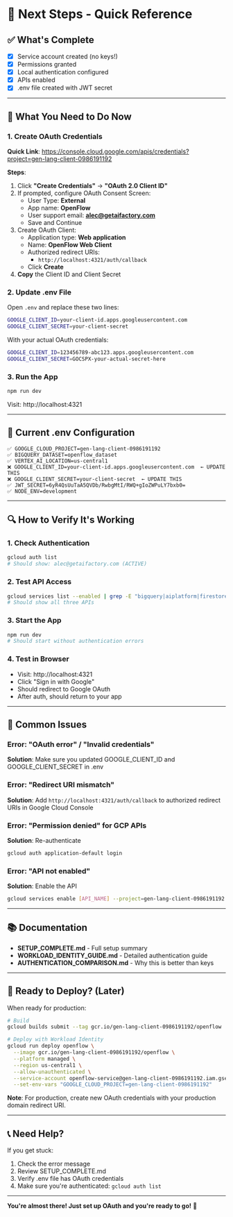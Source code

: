 # 🎯 Next Steps - Quick Reference

## ✅ What's Complete

- [x] Service account created (no keys!)
- [x] Permissions granted
- [x] Local authentication configured
- [x] APIs enabled
- [x] .env file created with JWT secret

---

## 🚨 What You Need to Do Now

### 1. Create OAuth Credentials

**Quick Link**: https://console.cloud.google.com/apis/credentials?project=gen-lang-client-0986191192

**Steps**:
1. Click **"Create Credentials"** → **"OAuth 2.0 Client ID"**
2. If prompted, configure OAuth Consent Screen:
   - User Type: **External**
   - App name: **OpenFlow**
   - User support email: **alec@getaifactory.com**
   - Save and Continue
3. Create OAuth Client:
   - Application type: **Web application**
   - Name: **OpenFlow Web Client**
   - Authorized redirect URIs:
     - `http://localhost:4321/auth/callback`
   - Click **Create**
4. **Copy** the Client ID and Client Secret

### 2. Update .env File

Open `.env` and replace these two lines:

```bash
GOOGLE_CLIENT_ID=your-client-id.apps.googleusercontent.com
GOOGLE_CLIENT_SECRET=your-client-secret
```

With your actual OAuth credentials:

```bash
GOOGLE_CLIENT_ID=123456789-abc123.apps.googleusercontent.com
GOOGLE_CLIENT_SECRET=GOCSPX-your-actual-secret-here
```

### 3. Run the App

```bash
npm run dev
```

Visit: http://localhost:4321

---

## 📝 Current .env Configuration

```
✅ GOOGLE_CLOUD_PROJECT=gen-lang-client-0986191192
✅ BIGQUERY_DATASET=openflow_dataset
✅ VERTEX_AI_LOCATION=us-central1
❌ GOOGLE_CLIENT_ID=your-client-id.apps.googleusercontent.com  ← UPDATE THIS
❌ GOOGLE_CLIENT_SECRET=your-client-secret  ← UPDATE THIS
✅ JWT_SECRET=6yR4QsUuTaA5QVDb/RwbgMtI/RWQ+gIoZWPuLY7bxb0=
✅ NODE_ENV=development
```

---

## 🔍 How to Verify It's Working

### 1. Check Authentication
```bash
gcloud auth list
# Should show: alec@getaifactory.com (ACTIVE)
```

### 2. Test API Access
```bash
gcloud services list --enabled | grep -E "bigquery|aiplatform|firestore"
# Should show all three APIs
```

### 3. Start the App
```bash
npm run dev
# Should start without authentication errors
```

### 4. Test in Browser
- Visit: http://localhost:4321
- Click "Sign in with Google"
- Should redirect to Google OAuth
- After auth, should return to your app

---

## 🐛 Common Issues

### Error: "OAuth error" / "Invalid credentials"
**Solution**: Make sure you updated GOOGLE_CLIENT_ID and GOOGLE_CLIENT_SECRET in .env

### Error: "Redirect URI mismatch"
**Solution**: Add `http://localhost:4321/auth/callback` to authorized redirect URIs in Google Cloud Console

### Error: "Permission denied" for GCP APIs
**Solution**: Re-authenticate
```bash
gcloud auth application-default login
```

### Error: "API not enabled"
**Solution**: Enable the API
```bash
gcloud services enable [API_NAME] --project=gen-lang-client-0986191192
```

---

## 📚 Documentation

- **SETUP_COMPLETE.md** - Full setup summary
- **WORKLOAD_IDENTITY_GUIDE.md** - Detailed authentication guide
- **AUTHENTICATION_COMPARISON.md** - Why this is better than keys

---

## 🚀 Ready to Deploy? (Later)

When ready for production:

```bash
# Build
gcloud builds submit --tag gcr.io/gen-lang-client-0986191192/openflow

# Deploy with Workload Identity
gcloud run deploy openflow \
  --image gcr.io/gen-lang-client-0986191192/openflow \
  --platform managed \
  --region us-central1 \
  --allow-unauthenticated \
  --service-account openflow-service@gen-lang-client-0986191192.iam.gserviceaccount.com \
  --set-env-vars "GOOGLE_CLOUD_PROJECT=gen-lang-client-0986191192"
```

**Note**: For production, create new OAuth credentials with your production domain redirect URI.

---

## 📞 Need Help?

If you get stuck:
1. Check the error message
2. Review SETUP_COMPLETE.md
3. Verify .env file has OAuth credentials
4. Make sure you're authenticated: `gcloud auth list`

---

**You're almost there! Just set up OAuth and you're ready to go!** 🎉

